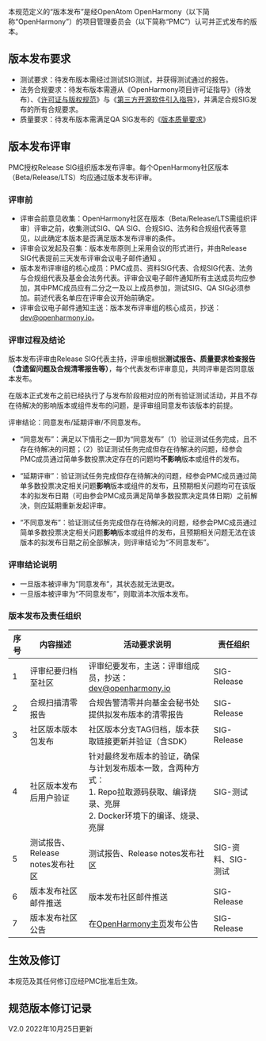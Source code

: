 本规范定义的“版本发布”是经OpenAtom OpenHarmony（以下简称“OpenHarmony”）的项目管理委员会（以下简称“PMC”）认可并正式发布的版本。

## **版本发布要求**

- 测试要求：待发布版本需经过测试SIG测试，并获得测试通过的报告。
- 法务合规要求：待发布版本需遵从《OpenHarmony项目许可证指导》（待发布）、《[许可证与版权规范](https://gitee.com/openharmony/docs/blob/master/zh-cn/contribute/%E8%AE%B8%E5%8F%AF%E8%AF%81%E4%B8%8E%E7%89%88%E6%9D%83%E8%A7%84%E8%8C%83.md)》与《[第三方开源软件引入指导](https://gitee.com/openharmony/docs/blob/master/zh-cn/contribute/%E7%AC%AC%E4%B8%89%E6%96%B9%E5%BC%80%E6%BA%90%E8%BD%AF%E4%BB%B6%E5%BC%95%E5%85%A5%E6%8C%87%E5%AF%BC.md)》，并满足合规SIG发布的所有合规要求。
- 质量要求：待发布版本需满足QA SIG发布的《[版本质量要求](https://gitee.com/openharmony/community/blob/master/sig/sig_qa/%E7%89%88%E6%9C%AC%E8%B4%A8%E9%87%8F%E8%A6%81%E6%B1%82.md)》

## **版本发布评审**

PMC授权Release SIG组织版本发布评审。每个OpenHarmony社区版本（Beta/Release/LTS）均应通过版本发布评审。 

### 评审前

- 评审会前意见收集：OpenHarmony社区在版本（Beta/Release/LTS需组织评审）评审之前，收集测试SIG、QA SIG、合规SIG、法务和合规组代表等意见，以此确定本版本是否满足版本发布评审的条件。 
- 评审会议发起及召集：版本发布原则上采用会议的形式进行，并由Release SIG代表提前三天发布评审会议电子邮件通知 。 
- 版本发布评审组的核心成员：PMC成员、资料SIG代表、合规SIG代表、法务与合规组代表及基金会法务代表。评审会议电子邮件通知所有主送成员均应参加，其中PMC成员应有二分之一及以上成员参加，测试SIG、QA SIG必须参加。前述代表名单应在评审会议开始前确定。
- 评审会议电子邮件通知主送：版本发布评审组的核心成员，抄送：dev@openharmony.io。

### 评审过程及结论

版本发布评审由Release SIG代表主持，评审组根据**测试报告、质量要求检查报告（含遗留问题及合规清零报告等）**，每个代表发布评审意见，共同评审是否同意版本发布。 

在版本正式发布之前已经执行了与发布阶段相对应的所有验证测试活动，并且不存在待解决的影响版本或组件发布的问题，是评审组同意发布该版本的前提。

评审结论：同意发布/延期评审/不同意发布。 

- “同意发布”：满足以下情形之一即为“同意发布”（1）验证测试任务完成，且不存在待解决的问题；（2）验证测试任务完成但存在待解决的问题，经参会PMC成员通过简单多数投票决定存在的问题均**不影响**版本或组件的发布。 

- “延期评审”：验证测试任务完成但存在待解决的问题，经参会PMC成员通过简单多数投票决定相关问题**影响**版本或组件的发布，且预期相关问题均可在该版本的拟发布日期（可由参会PMC成员满足简单多数投票决定具体日期）之前解决，则应延期重新发起评审。

- “不同意发布”：验证测试任务完成但存在待解决的问题，经参会PMC成员通过简单多数投票决定相关问题**影响**版本或组件的发布，且预期相关问题无法在该版本的拟发布日期之前全部解决，则评审结论为“不同意发布”。

### 评审结论说明

- 一旦版本被评审为“同意发布”，其状态就无法更改。
- 一旦版本被评审为“不同意发布”，则取消本次版本发布。

### **版本发布及责任组织**

| **序号** | **内容描述**                    | **活动要求说明**                                             | **责任组织**       |
| -------- | ------------------------------- | ------------------------------------------------------------ | ------------------ |
| 1        | 评审纪要归档至社区              | 评审纪要发布，主送：评审组成员，抄送：dev@openharmony.io     | SIG-Release        |
| 2        | 合规扫描清零报告                | 合规告警清零并向基金会秘书处提供拟发布版本的清零报告         | SIG-Release        |
| 3        | 社区版本版本包发布              | 社区版本分支TAG归档，版本获取链接更新并验证（含SDK）         | SIG-Release        |
| 4        | 社区版本发布后用户验证          | 针对最终发布版本的验证，确保与计划发布版本一致，含两种方式：<br>1. Repo拉取源码获取、编译烧录、亮屏 <br>2. Docker环境下的编译、烧录、亮屏 | SIG-测试           |
| 5        | 测试报告、Release notes发布社区 | 测试报告、Release notes发布社区                              | SIG-资料、SIG-测试 |
| 6        | 版本发布社区邮件推送            | 版本发布社区邮件推送                                         | SIG-Release        |
| 7        | 版本发布社区公告                | 在[OpenHarmony主页](https://gitee.com/openharmony/)发布公告  | SIG-Release        |

## 生效及修订 

本规范及其任何修订应经PMC批准后生效。

## 规范版本修订记录

V2.0 2022年10月25日更新